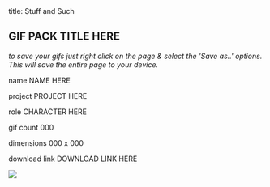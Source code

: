 <head>
  <meta name="robots" content="nofollow" />
</head>
title: Stuff and Such

<!DOCTYPE html>
 
<!--
A THEME BY SODAPOPCODES - PAGE 001 (GIF PAGE)
 
    - icons by themehive
    - fonts from google fonts
    - pop up code by str-wrs
 
 
<html lang="en"><head><title>{block:PostSummary}{PostSummary} | {/block:PostSummary}{Title}</title><link rel="shortcut icon" href="{favicon}"><link href="//dl.dropbox.com/s/vpi3f9s7nhpe7v7/honeybee.css" rel="stylesheet"><link href="https://fonts.googleapis.com/css?family=Poppins" rel="stylesheet">
 
<style>
 
iframe.tmblr-iframe {display:none;}body {background:#eeeeee;font-family: 'Poppins', sans-serif;color:#222222;} a {text-decoration:none;color:#fe6f61;}   #footer {margin:0 auto;position:fixed;top:0px; left:0px;width:50px;padding-top:15px;padding-bottom:15px;background:#ffffff;border-right:1px solid #cccccc;height:100%;font-size:20px;}    #footer a{margin:15px;} #footer span{margin-bottom:20px;}   #pagetitle {width:300px;font-weight:bold;color:#fe6f61;bottom:0px;left:10px;position:fixed;transform: rotate(-90deg);transform-origin: left top 0;}   #content {margin:10px;margin-left:60px;}    #content img {margin-right:10px;margin-bottom:3px;}  #s-m-t-tooltip {max-width:300px;margin:20px;background:#fe6f61; font-size:8px;text-transform:uppercase;letter-spacing:1px;border-radius:5px;padding:5px;color:#ffffff;z-index:999999999999999999999999999999999999;}   .popup_block{display:none;background:#fff;padding:20px;padding-bottom:15px;border:1px solid #cccccc;font-size:12px;float:left;position:fixed;top:50%;left:50%;z-index: 99999;-webkit-box-shadow: 0px 0px 20px #000; -moz-box-shadow: 0px 0px 20px #000; box-shadow: 0px 0px 20px #000;}   *html #fade {position: absolute;}
*html .popup_block {position: absolute;}    #fade {display:none;position:fixed;left:0px;top:0px;width:100%;height:100%;z-index:9999;background:#000; opacity:0.5;}  h2 {margin:0px;padding:15px;background-color:#fe6f61;color:#ffffff;text-align:center;}    p {width:175px;padding:10px;font-size:9px;background-color:#fe6f61;color:#ffffff;text-transform:uppercase;display:inline-block;margin-bottom:0px;}    p span {float:right;font-weight:bold;}  #stats {columns:2;}    #links {text-align:center;font-size:20px;margin-top:20px;margin-bottom:0px;}    #links a{margin-left:10px;margin-right:10px;margin-bottom:0px;}   #description {margin:10px;font-weight:11px;text-align:justify;margin-bottom:0px;}p a {color:#fff;text-decoration:underline;}
 
 
</style></head><body>
 
<div id="footer">
<a href="#?w=400" rel="box1" class="poplight" title="information"><span class="th th-information"></span></a>
 
<div id="pagetitle">
GIF PACK TITLE HERE                     <!-- PAGE TITLE -->
</div>
</div>
 
<div id="box1" class="popup_block">
<h2>GIF PACK TITLE HERE</h2>            <!-- PAGE TITLE -->  
 
<div id="description">                  <!-- PAGE DESCRIPTION (optional)-->
<i>to save your gifs just right click on the page & select the 'Save as..' options. This will save the entire page to your device.</i>
</div>
 
<div id="stats">                        <!-- INFORMATION -->
<p>name                 <span>NAME HERE</span></p>
<p>project              <span>PROJECT HERE</span></p>
<p>role                 <span>CHARACTER HERE</span></p>
 
<p>gif count            <span>000</span></p>
<p>dimensions           <span>000 x 000</span></p>
<p>download link        <span>DOWNLOAD LINK HERE</span></p>
</div>
 
<div id="links"><a href="/" title="back to home"><span class="th th-tumblr"></span></a><a href="/ask" title="ask a question"><span class="th th-question"></span></a><a href="https://sodapopcodes.tumblr.com/" title="theme credit"><span class="th th-settings"></span></a></div></div></div></div></div></div></div></div></div></div></div></div>
 
<div id="content">                      <!-- IMAGE URLS GO HERE-->
 
<img src="https://placehold.it/100">
 
 
 
 
 
 
 
 
 
 
 
 
 
 
 
 
 
 
 
 
 
 
 
 
 
 
 
 
 
</div>
 
</body>
<script type="text/javascript"
src="https://ajax.googleapis.com/ajax/libs/jquery/1.4.1/jquery.min.js"></script>
<script>
$(document).ready(function() {
//
$('a.poplight[href^=#]').click(function() {
var popID = $(this).attr('rel'); //Get Popup Name
var popURL = $(this).attr('href'); //Get Popup href to define size
var query= popURL.split('?');
var dim= query[1].split('&');
var popWidth = dim[0].split('=')[1]; //Gets the first query string value
$('#' + popID).fadeIn().css({ 'width': Number( popWidth ) }).prepend('<a href="#" class="close"></a>');
var popMargTop = ($('#' + popID).height() + 80) / 2;
var popMargLeft = ($('#' + popID).width() + 80) / 2;
//Apply Margin to Popup
$('#' + popID).css({
'margin-top' : -popMargTop,
'margin-left' : -popMargLeft
});
$('body').append('<div id="fade"></div>');
$('#fade').css({'filter' : 'alpha(opacity=80)'}).fadeIn(); //Fade in the fade layer - .css({'filter' : 'alpha(opacity=80)'})
return false;
});
$('a.close, #fade').live('click', function() {
$('#fade , .popup_block').fadeOut(function() {
$('#fade, a.close').remove(); //fade them both out
});
return false;
});
});
</script>
 
<script src="https://ajax.googleapis.com/ajax/libs/jquery/1.7/jquery.min.js"></script><script src="https://static.tumblr.com/iuw14ew/VSQma1786/jquery.style-my-tooltips.js"></script>
 
<script>
(function($){
$(document).ready(function(){
$("[title],a[title],img[title]").style_my_tooltips({
tip_follows_cursor:true,
tip_delay_time:90,
tip_fade_speed:600,
attribute:"title"
});
});
})(jQuery);
</script>
</html>
